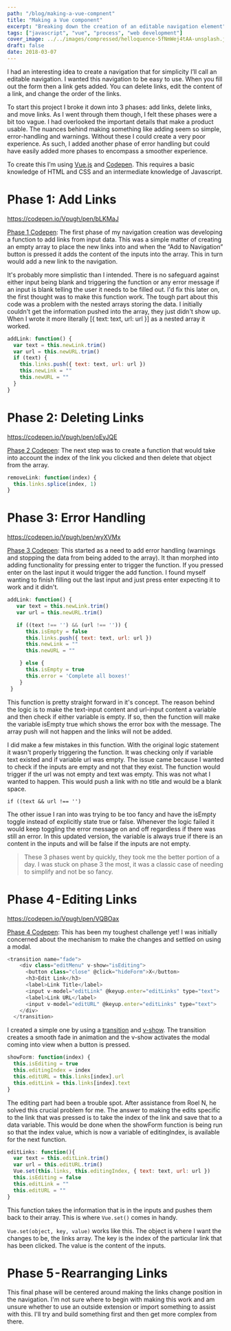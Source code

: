 ```yaml
---
path: "/blog/making-a-vue-compnent"
title: "Making a Vue component"
excerpt: "Breaking down the creation of an editable navigation element"
tags: ["javascript", "vue", "process", "web development"]
cover_image: ../../images/compressed/helloquence-5fNmWej4tAA-unsplash.jpg
draft: false
date: 2018-03-07
---
```


I had an interesting idea to create a navigation that for simplicity I’ll call an editable navigation. I wanted this navigation to be easy to use. When you fill out the form then a link gets added. You can delete links, edit the content of a link, and change the order of the links.

To start this project I broke it down into 3 phases: add links, delete links, and move links. As I went through them though, I felt these phases were a bit too vague. I had overlooked the important details that make a product usable. The nuances behind making something like adding seem so simple, error-handling and warnings. Without these I could create a very poor experience. As such, I added another phase of error handling but could have easily added more phases to encompass a smoother experience.

To create this I’m using [Vue.js](https://vuejs.org/) and [Codepen](https://codepen.io/). This requires a basic knowledge of HTML and CSS and an intermediate knowledge of Javascript.

# Phase 1: Add Links

https://codepen.io/Vpugh/pen/bLKMaJ

[Phase 1 Codepen](https://codepen.io/Vpugh/pen/bLKMaJ): The first phase of my navigation creation was developing a function to add links from input data. This was a simple matter of creating an empty array to place the new links into and when the “Add to Navigation” button is pressed it adds the content of the inputs into the array. This in turn would add a new link to the navigation.

It's probably more simplistic than I intended. There is no safeguard against either input being blank and triggering the function or any error message if an input is blank telling the user it needs to be filled out. I'd fix this later on, the first thought was to make this function work.
The tough part about this code was a problem with the nested arrays storing the data. I initially couldn't get the information pushed into the array, they just didn't show up. When I wrote it more literally [{ text: text, url: url }] as a nested array it worked.

```javascript
addLink: function() {
  var text = this.newLink.trim()
  var url = this.newURL.trim()
  if (text) {
    this.links.push({ text: text, url: url })
    this.newLink = ""
    this.newURL = ""
  }
}
```

# Phase 2: Deleting Links

https://codepen.io/Vpugh/pen/oEyJQE

[Phase 2 Codepen](https://medium.com/r/?url=https%3A%2F%2Fcodepen.io%2FVpugh%2Fpen%2FoEyJQE): The next step was to create a function that would take into account the index of the link you clicked and then delete that object from the array.

```javascript
removeLink: function(index) {
  this.links.splice(index, 1)
}
```

# Phase 3: Error Handling

https://codepen.io/Vpugh/pen/wyXVMx

[Phase 3 Codepen](https://medium.com/r/?url=https%3A%2F%2Fcodepen.io%2FVpugh%2Fpen%2FwyXVMx): This started as a need to add error handling (warnings and stopping the data from being added to the array). It than morphed into adding functionality for pressing enter to trigger the function. If you pressed enter on the last input it would trigger the add function. I found myself wanting to finish filling out the last input and just press enter expecting it to work and it didn't.

```javascript
addLink: function() {
   var text = this.newLink.trim()
   var url = this.newURL.trim()

   if ((text !== '') && (url !== '')) {
      this.isEmpty = false
      this.links.push({ text: text, url: url })
      this.newLink = ""
      this.newURL = ""

    } else {
      this.isEmpty = true
      this.error = 'Complete all boxes!'
    }
 }
```

This function is pretty straight forward in it's concept. The reason behind the logic is to make the text-input content and url-input content a variable and then check if either variable is empty. If so, then the function will make the variable isEmpty true which shows the error box with the message. The array push will not happen and the links will not be added.

I did make a few mistakes in this function. With the original logic statement it wasn't properly triggering the function. It was checking only if variable text existed and if variable url was empty. The issue came because I wanted to check if the inputs are empty and not that they exist. The function would trigger if the url was not empty and text was empty. This was not what I wanted to happen. This would push a link with no title and would be a blank space.

`if ((text && url !== '')`

The other issue I ran into was trying to be too fancy and have the isEmpty toggle instead of explicitly state true or false. Whenever the logic failed it would keep toggling the error message on and off regardless if there was still an error. In this updated version, the variable is always true if there is an content in the inputs and will be false if the inputs are not empty.

> These 3 phases went by quickly, they took me the better portion of a day. I was stuck on phase 3 the most, it was a classic case of needing to simplify and not be so fancy.

# Phase 4 - Editing Links

https://codepen.io/Vpugh/pen/VQBOax

[Phase 4 Codepen](https://medium.com/r/?url=https%3A%2F%2Fcodepen.io%2FVpugh%2Fpen%2FVQBOax): This has been my toughest challenge yet! I was initially concerned about the mechanism to make the changes and settled on using a modal.

```javascript
<transition name="fade">
    <div class="editMenu" v-show="isEditing">
      <button class="close" @click="hideForm">X</button>
      <h3>Edit Link</h3>
      <label>Link Title</label>
      <input v-model="editLink" @keyup.enter="editLinks" type="text">
      <label>Link URL</label>
      <input v-model="editURL" @keyup.enter="editLinks" type="text">
    </div>
  </transition>
```

I created a simple one by using a [transition](https://medium.com/r/?url=https%3A%2F%2Fvuejs.org%2Fv2%2Fguide%2Ftransitions.html) and [v-show](https://medium.com/r/?url=https%3A%2F%2Fvuejs.org%2Fv2%2Fguide%2Fconditional.html%23v-show). The transition creates a smooth fade in animation and the v-show activates the modal coming into view when a button is pressed.

```javascript
showForm: function(index) {
  this.isEditing = true
  this.editingIndex = index
  this.editURL = this.links[index].url
  this.editLink = this.links[index].text
}
```

The editing part had been a trouble spot. After assistance from Roel N, he solved this crucial problem for me. The answer to making the edits specific to the link that was pressed is to take the index of the link and save that to a data variable. This would be done when the showForm function is being run so that the index value, which is now a variable of editingIndex, is available for the next function.

```javascript
editLinks: function(){
  var text = this.editLink.trim()
  var url = this.editURL.trim()
  Vue.set(this.links, this.editingIndex, { text: text, url: url })
  this.isEditing = false
  this.editLink = ""
  this.editURL = ""
}
```

This function takes the information that is in the inputs and pushes them back to their array. This is where `Vue.set()` comes in handy.

`Vue.set(object, key, value)` works like this. The object is where I want the changes to be, the links array. The key is the index of the particular link that has been clicked. The value is the content of the inputs.

# Phase 5 - Rearranging Links

This final phase will be centered around making the links change position in the navigation. I'm not sure where to begin with making this work and am unsure whether to use an outside extension or import something to assist with this. I'll try and build something first and then get more complex from there.
